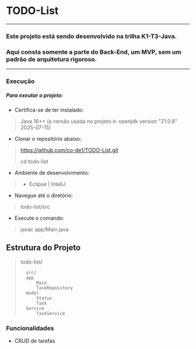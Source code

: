 # TODO-List

---

### Este projeto está sendo desenvolvido na trilha K1-T3-Java. 
### Aqui consta somente a parte do Back-End, um MVP, sem um padrão de arquitetura rigoroso.

---

### Execução
##### Para exeutar o projeto:
+ Certifica-se de ter instalado:
> Java 16++ (a versão usada no projeto é: openjdk version "21.0.8" 2025-07-15)
+ Clonar o repositório abaixo: 

> https://github.com/co-de1/TODO-List.git
> 
> cd todo-list

+ Ambiente de desenvolvimento:
> - Eclipse | InteliJ

+ Navegue até o diretório:
> todo-list/src
+ Execute o comando:
> javac app/Main.java

## Estrutura do Projeto
> todo-list/
>
>       src/
>       app
>           Main
>           TaskRepository
>       model
>           Status
>           Task
>       Service
>           TaskService

### Funcionalidades
+ CRUD de tarefas